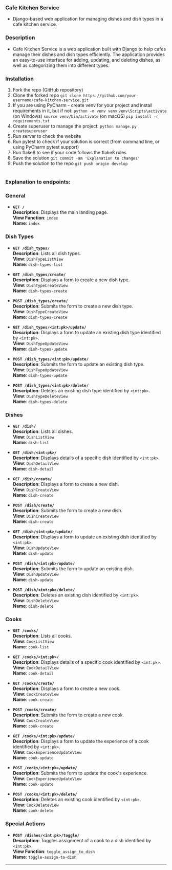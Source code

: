 ### Cafe Kitchen Service
 - Django-based web application for managing dishes and dish types in a cafe kitchen service.

### Description
- Cafe Kitchen Service is a web application built with Django to help cafes manage their dishes and dish types efficiently. The application provides an easy-to-use interface for adding, updating, and deleting dishes, as well as categorizing them into different types.

### Installation
1. Fork the repo (GitHub repository)
2. Clone the forked repo
`git clone https://github.com/your-username/cafe-kitchen-service.git`
3. If you are using PyCharm - create venv for your project and install requirements in it, but if not:
`python -m venv venv`
`venv\Scripts\activate` (on Windows)
`source venv/bin/activate` (on macOS)
`pip install -r requirements.txt`
4. Create superuser to manage the project:
`python manage.py createsuperuser`
5. Run server to check the website
6. Run pytest to check if your solution is correct 
(from command line, or using PyCharm pytest support)
7. Run flake8 to see if your code follows the flake8 rules
8. Save the solution  `git commit -am 'Explanation to changes'`
9. Push the solution to the repo `git push origin develop`


#
### Explanation to endpoints:
### General
- **`GET /`**  
  **Description**: Displays the main landing page.  
  **View Function**: `index`  
  **Name**: `index`

### Dish Types
- **`GET /dish_types/`**  
  **Description**: Lists all dish types.  
  **View**: `DishTypeListView`  
  **Name**: `dish-types-list`

- **`GET /dish_types/create/`**  
  **Description**: Displays a form to create a new dish type.  
  **View**: `DishTypeCreateView`  
  **Name**: `dish-types-create`

- **`POST /dish_types/create/`**  
  **Description**: Submits the form to create a new dish type.  
  **View**: `DishTypeCreateView`  
  **Name**: `dish-types-create`

- **`GET /dish_types/<int:pk>/update/`**  
  **Description**: Displays a form to update an existing dish type identified by `<int:pk>`.  
  **View**: `DishTypeUpdateView`  
  **Name**: `dish-types-update`

- **`POST /dish_types/<int:pk>/update/`**  
  **Description**: Submits the form to update an existing dish type.  
  **View**: `DishTypeUpdateView`  
  **Name**: `dish-types-update`

- **`POST /dish_types/<int:pk>/delete/`**  
  **Description**: Deletes an existing dish type identified by `<int:pk>`.  
  **View**: `DishTypeDeleteView`  
  **Name**: `dish-types-delete`

### Dishes

- **`GET /dish/`**  
  **Description**: Lists all dishes.  
  **View**: `DishListView`  
  **Name**: `dish-list`

- **`GET /dish/<int:pk>/`**  
  **Description**: Displays details of a specific dish identified by `<int:pk>`.  
  **View**: `DishDetailView`  
  **Name**: `dish-detail`

- **`GET /dish/create/`**  
  **Description**: Displays a form to create a new dish.  
  **View**: `DishCreateView`  
  **Name**: `dish-create`

- **`POST /dish/create/`**  
  **Description**: Submits the form to create a new dish.  
  **View**: `DishCreateView`  
  **Name**: `dish-create`

- **`GET /dish/<int:pk>/update/`**  
  **Description**: Displays a form to update an existing dish identified by `<int:pk>`.  
  **View**: `DishUpdateView`  
  **Name**: `dish-update`

- **`POST /dish/<int:pk>/update/`**  
  **Description**: Submits the form to update an existing dish.  
  **View**: `DishUpdateView`  
  **Name**: `dish-update`

- **`POST /dish/<int:pk>/delete/`**  
  **Description**: Deletes an existing dish identified by `<int:pk>`.  
  **View**: `DishDeleteView`  
  **Name**: `dish-delete`

### Cooks

- **`GET /cooks/`**  
  **Description**: Lists all cooks.  
  **View**: `CookListView`  
  **Name**: `cook-list`

- **`GET /cooks/<int:pk>/`**  
  **Description**: Displays details of a specific cook identified by `<int:pk>`.  
  **View**: `CookDetailView`  
  **Name**: `cook-detail`

- **`GET /cooks/create/`**  
  **Description**: Displays a form to create a new cook.  
  **View**: `CookCreateView`  
  **Name**: `cook-create`

- **`POST /cooks/create/`**  
  **Description**: Submits the form to create a new cook.  
  **View**: `CookCreateView`  
  **Name**: `cook-create`

- **`GET /cooks/<int:pk>/update/`**  
  **Description**: Displays a form to update the experience of a cook identified by `<int:pk>`.  
  **View**: `CookExperienceUpdateView`  
  **Name**: `cook-update`

- **`POST /cooks/<int:pk>/update/`**  
  **Description**: Submits the form to update the cook's experience.  
  **View**: `CookExperienceUpdateView`  
  **Name**: `cook-update`

- **`POST /cooks/<int:pk>/delete/`**  
  **Description**: Deletes an existing cook identified by `<int:pk>`.  
  **View**: `CookDeleteView`  
  **Name**: `cook-delete`

### Special Actions
- **`POST /dishes/<int:pk>/toggle/`**  
  **Description**: Toggles assignment of a cook to a dish identified by `<int:pk>`.  
  **View Function**: `toggle_assign_to_dish`  
  **Name**: `toggle-assign-to-dish`

---